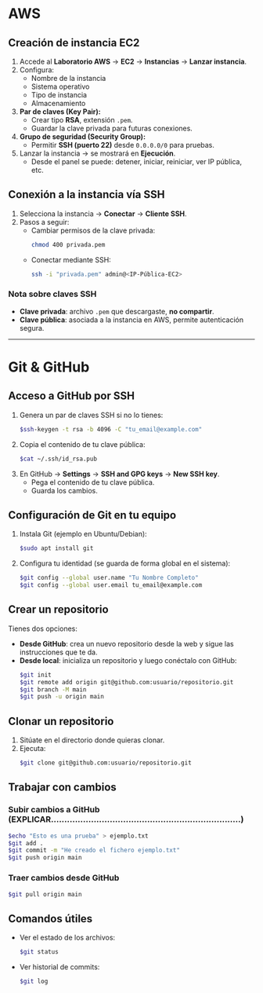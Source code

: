 # AWS

## Creación de instancia EC2
1. Accede al **Laboratorio AWS** → **EC2** → **Instancias** → **Lanzar instancia**.
2. Configura:
   - Nombre de la instancia
   - Sistema operativo
   - Tipo de instancia
   - Almacenamiento
3. **Par de claves (Key Pair):**
   - Crear tipo **RSA**, extensión `.pem`.
   - Guardar la clave privada para futuras conexiones.
4. **Grupo de seguridad (Security Group):**
   - Permitir **SSH (puerto 22)** desde `0.0.0.0/0` para pruebas.
5. Lanzar la instancia → se mostrará en **Ejecución**.
   - Desde el panel se puede: detener, iniciar, reiniciar, ver IP pública, etc.

## Conexión a la instancia vía SSH

1. Selecciona la instancia → **Conectar** → **Cliente SSH**.
2. Pasos a seguir:
   - Cambiar permisos de la clave privada:  
     ```bash
     chmod 400 privada.pem
     ```
   - Conectar mediante SSH:  
     ```bash
     ssh -i "privada.pem" admin@<IP-Pública-EC2>
     ```

### Nota sobre claves SSH
- **Clave privada**: archivo `.pem` que descargaste, **no compartir**.
- **Clave pública**: asociada a la instancia en AWS, permite autenticación segura.


---


# Git & GitHub 

## Acceso a GitHub por SSH
1. Genera un par de claves SSH si no lo tienes:  
   ```bash
   $ssh-keygen -t rsa -b 4096 -C "tu_email@example.com"
   ```
3. Copia el contenido de tu clave pública:  
   ```bash
   $cat ~/.ssh/id_rsa.pub
   ```
5. En GitHub → **Settings** → **SSH and GPG keys** → **New SSH key**.  
   - Pega el contenido de tu clave pública.  
   - Guarda los cambios.  

## Configuración de Git en tu equipo
1. Instala Git (ejemplo en Ubuntu/Debian):  
   ```bash
   $sudo apt install git
   ```
3. Configura tu identidad (se guarda de forma global en el sistema):  
   ```bash
   $git config --global user.name "Tu Nombre Completo"
   $git config --global user.email tu_email@example.com
   ```
   
## Crear un repositorio
Tienes dos opciones:  

- **Desde GitHub**: crea un nuevo repositorio desde la web y sigue las instrucciones que te da.  
- **Desde local**: inicializa un repositorio y luego conéctalo con GitHub:  
  ```bash
  $git init
  $git remote add origin git@github.com:usuario/repositorio.git
  $git branch -M main
  $git push -u origin main
  ```
  
## Clonar un repositorio
1. Sitúate en el directorio donde quieras clonar.  
2. Ejecuta:  
   ```bash
   $git clone git@github.com:usuario/repositorio.git
   ```

## Trabajar con cambios

### Subir cambios a GitHub (EXPLICAR.......................................................................)
```bash   
$echo "Esto es una prueba" > ejemplo.txt
$git add .
$git commit -m "He creado el fichero ejemplo.txt"
$git push origin main
```

### Traer cambios desde GitHub
```bash
$git pull origin main
```

## Comandos útiles
- Ver el estado de los archivos:  
  ```bash
  $git status
  ```
- Ver historial de commits:  
  ```bash
  $git log
  ```

